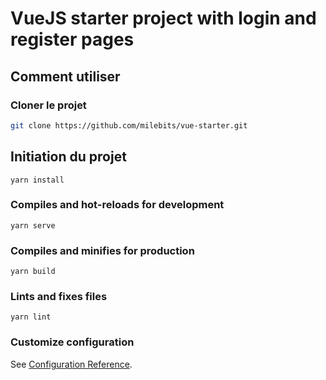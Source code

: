 # VueJS starter project with login and register pages

## Comment utiliser
### Cloner le projet
```bash
git clone https://github.com/milebits/vue-starter.git
```

## Initiation du projet
```
yarn install
```

### Compiles and hot-reloads for development
```
yarn serve
```

### Compiles and minifies for production
```
yarn build
```

### Lints and fixes files
```
yarn lint
```

### Customize configuration
See [Configuration Reference](https://cli.vuejs.org/config/).
